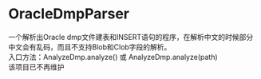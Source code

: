 # OracleDmpParser
一个解析出Oracle dmp文件建表和INSERT语句的程序，在解析中文的时候部分中文会有乱码，而且不支持Blob和Clob字段的解析。  
入口方法：AnalyzeDmp.analyze() 或 AnalyzeDmp.analyze(path)  
该项目已不再维护  
